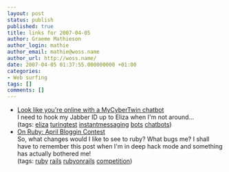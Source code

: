```yaml
---
layout: post
status: publish
published: true
title: links for 2007-04-05
author: Graeme Mathieson
author_login: mathie
author_email: mathie@woss.name
author_url: http://woss.name/
date: 2007-04-05 01:37:55.000000000 +01:00
categories:
- Web surfing
tags: []
comments: []
---
```

<ul class="delicious">
	<li>
		<div class="delicious-link"><a href="http://www.lifehacker.com/software/instant-messaging/look-like-youre-online-with-a-mycybertwin-chatbot-249324.php">Look like you're online with a MyCyberTwin chatbot</a></div>
		<div class="delicious-extended">I need to hook my Jabber ID up to Eliza when I'm not around...</div>
		<div class="delicious-tags">(tags: <a href="http://del.icio.us/mathie/eliza">eliza</a> <a href="http://del.icio.us/mathie/turingtest">turingtest</a> <a href="http://del.icio.us/mathie/instantmessaging">instantmessaging</a> <a href="http://del.icio.us/mathie/bots">bots</a> <a href="http://del.icio.us/mathie/chatbots">chatbots</a>)</div>
	</li>
	<li>
		<div class="delicious-link"><a href="http://on-ruby.blogspot.com/2007/04/april-bloggin-contest.html">On Ruby: April Bloggin Contest</a></div>
		<div class="delicious-extended">So, what changes would I like to see to ruby?  What bugs me?  I shall have to remember this post when I'm in deep hack mode and something has actually bothered me!</div>
		<div class="delicious-tags">(tags: <a href="http://del.icio.us/mathie/ruby">ruby</a> <a href="http://del.icio.us/mathie/rails">rails</a> <a href="http://del.icio.us/mathie/rubyonrails">rubyonrails</a> <a href="http://del.icio.us/mathie/competition">competition</a>)</div>
	</li>
</ul>
